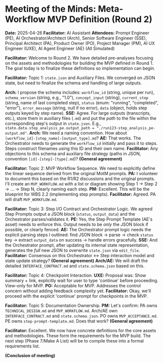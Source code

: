 # Meeting of the Minds: Meta-Workflow MVP Definition (Round 2)

**Date:** 2025-04-26
**Facilitator:** AI Assistant
**Attendees:** Prompt Engineer (PE), AI Orchestrator/Architect (Arch), Senior Software Engineer (SSE), Principal Architect (PA), Product Owner (PO), Project Manager (PM), AI UX Engineer (UXE), AI Agent Engineer (AE) (All Simulated)

**Facilitator:** Welcome to Round 2. We have detailed pre-analyses focusing on the assets and methodologies for building the MVP defined in Round 1. The goal today is to finalize these definitions so implementation can begin.

**Facilitator:** Topic 1: `state.json` and Auxiliary Files. We converged on JSON state, but need to finalize the schema and handling of large outputs.

**Arch:** I propose the schema includes: `workflow_id` (string, unique per run), `schema_version` (string, e.g., "1.0"), `concept_input` (string), `current_step` (string, name of last completed step), `status` (enum: "running", "completed", "error"), `error_message` (string, null if no error), `data` (object, holds step outputs keyed by step name).
**SSE:** Agree. For large outputs (transcripts, etc.), store them in auxiliary files (`.md`) and put the *path* to the file within the corresponding step's output in `state.json`. E.g., `state.data.step_analysis_pe.output_path = "./run123-step_analysis_pe-output.md"`.
**Arch:** We need a naming convention. How about `[workflow_id]-[step_name]-[output_type].md`?
**AE:** That works. The Orchestrator needs to generate the `workflow_id` initially and pass it to steps. Steps construct filenames using this ID and their own name.
**Facilitator:** Any objections to this schema and auxiliary file strategy (paths in JSON, convention `[id]-[step]-[type].md`)?
**(General agreement)**

**Facilitator:** Topic 2: MVP Workflow Sequence. We need to explicitly define the linear sequence derived from the original MotM prompts.
**PA:** I volunteer to document this based on the R1/R2 discussions and the original prompts. I'll create an `MVP_WORKFLOW.md` with a list or diagram showing Step 1 -> Step 2 -> ... -> Step N, clearly naming each step.
**PM:** Excellent. This will be the blueprint for WBS 2.2 (implementing step prompts).
**Facilitator:** Agreed. PA will draft `MVP_WORKFLOW.md`.

**Facilitator:** Topic 3: Step I/O Contract and Orchestrator Logic. We agreed Step Prompts output a JSON block (`status`, `output_data`) and the Orchestrator parses/validates it.
**PE:** Yes, the Step Prompt Template (AE's asset) needs to enforce this. Output needs to be *only* the JSON block if possible, or clearly fenced.
**AE:** The Orchestrator prompt logic needs the explicit parsing steps I outlined: find JSON block -> parse -> check `status` key -> extract `output_data` on success -> handle errors gracefully.
**SSE:** And the Orchestrator prompt, after updating its internal state representation, generates the *full* new JSON to overwrite `state.json` via `edit_file`.
**Facilitator:** Consensus on this Orchestrator <-> Step interaction model and state update strategy?
**(General agreement)**
**Arch/AE:** We will draft the detailed `INTERFACE_CONTRACT.md` and `state.schema.json` based on this.

**Facilitator:** Topic 4: Checkpoint Interaction.
**UXE:** Proposal was: Show summary + link, explicitly wait for user to type 'continue' before proceeding. View-only for MVP.
**PO:** Acceptable for MVP. Addresses the control concern without adding feedback complexity yet.
**Facilitator:** Okay, we'll proceed with the explicit 'continue' prompt for checkpoints in the MVP.

**Facilitator:** Topic 5: Documentation Ownership.
**PM:** Let's confirm: PA owns `TECHNICAL_DESIGN.md` and `MVP_WORKFLOW.md`. Arch/AE own `INTERFACE_CONTRACT.md` and `state.schema.json`. PO owns `MVP_ACCEPTANCE.md`. PE owns `step-prompt-template.md`. Does that work?
**(General agreement)**

**Facilitator:** Excellent. We now have concrete definitions for the core assets and methodologies. These form the requirements for the MVP build. The next step (Phase 7/Make A List) will be to compile these into a formal requirements list.

**(Conclusion of meeting)** 